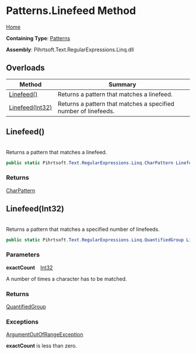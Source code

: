 # Patterns\.Linefeed Method

[Home](../../../../../../README.md)

**Containing Type**: [Patterns](../README.md)

**Assembly**: Pihrtsoft\.Text\.RegularExpressions\.Linq\.dll

## Overloads

| Method | Summary |
| ------ | ------- |
| [Linefeed()](#Pihrtsoft_Text_RegularExpressions_Linq_Patterns_Linefeed) | Returns a pattern that matches a linefeed\. |
| [Linefeed(Int32)](#Pihrtsoft_Text_RegularExpressions_Linq_Patterns_Linefeed_System_Int32_) | Returns a pattern that matches a specified number of linefeeds\. |

## Linefeed\(\) <a id="Pihrtsoft_Text_RegularExpressions_Linq_Patterns_Linefeed"></a>

\
Returns a pattern that matches a linefeed\.

```csharp
public static Pihrtsoft.Text.RegularExpressions.Linq.CharPattern Linefeed()
```

### Returns

[CharPattern](../../CharPattern/README.md)

## Linefeed\(Int32\) <a id="Pihrtsoft_Text_RegularExpressions_Linq_Patterns_Linefeed_System_Int32_"></a>

\
Returns a pattern that matches a specified number of linefeeds\.

```csharp
public static Pihrtsoft.Text.RegularExpressions.Linq.QuantifiedGroup Linefeed(int exactCount)
```

### Parameters

**exactCount** &ensp; [Int32](https://docs.microsoft.com/en-us/dotnet/api/system.int32)

A number of times a character has to be matched\.

### Returns

[QuantifiedGroup](../../QuantifiedGroup/README.md)

### Exceptions

[ArgumentOutOfRangeException](https://docs.microsoft.com/en-us/dotnet/api/system.argumentoutofrangeexception)

**exactCount** is less than zero\.

